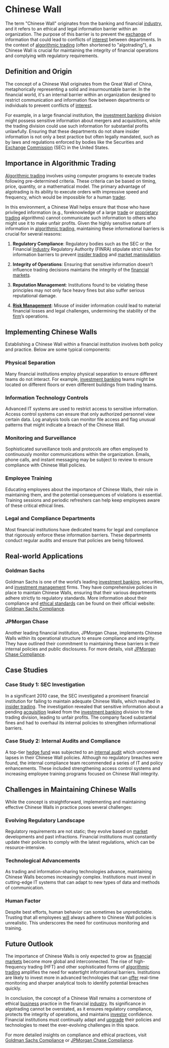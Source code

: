 # Chinese Wall

The term "Chinese Wall" originates from the banking and financial [industry](../i/industry.md), and it refers to an ethical and legal information barrier within an organization. The purpose of this barrier is to prevent the [exchange](../e/exchange.md) of information that could lead to conflicts of [interest](../i/interest.md) between departments. In the context of [algorithmic trading](../a/accountability.md) (often shortened to "algotrading"), a Chinese Wall is crucial for maintaining the integrity of financial operations and complying with regulatory requirements.

## Definition and Origin

The concept of a Chinese Wall originates from the Great Wall of China, metaphorically representing a solid and insurmountable barrier. In the financial world, it's an internal barrier within an organization designed to restrict communication and information flow between departments or individuals to prevent conflicts of [interest](../i/interest.md).

For example, in a large financial institution, the [investment banking](../i/investment_banking.md) division might possess sensitive information about mergers and acquisitions, while the trading division could use such information for substantial profits unlawfully. Ensuring that these departments do not share insider information is not only a best practice but often legally mandated, such as by laws and regulations enforced by bodies like the Securities and [Exchange](../e/exchange.md) [Commission](../c/commission.md) (SEC) in the United States.

## Importance in Algorithmic Trading

[Algorithmic trading](../a/accountability.md) involves using computer programs to execute trades following pre-determined criteria. These criteria can be based on timing, price, quantity, or a mathematical model. The primary advantage of algotrading is its ability to execute orders with impressive speed and frequency, which would be impossible for a human [trader](../t/trader.md).

In this environment, a Chinese Wall helps ensure that those who have privileged information (e.g., foreknowledge of a large [trade](../t/trade.md) or [proprietary trading](../p/proprietary_trading.md) algorithms) cannot communicate such information to others who might use it to make unfair profits. Given the highly sensitive nature of information in [algorithmic trading](../a/accountability.md), maintaining these informational barriers is crucial for several reasons:

1. **Regulatory Compliance**: Regulatory bodies such as the SEC or the Financial [Industry](../i/industry.md) Regulatory Authority (FINRA) stipulate strict rules for information barriers to prevent [insider trading](../i/insider.md) and [market manipulation](../m/market_manipulation.md).

2. **Integrity of Operations**: Ensuring that sensitive information doesn’t influence trading decisions maintains the integrity of the [financial markets](../f/financial_market.md).

3. **Reputation Management**: Institutions found to be violating these principles may not only face heavy fines but also suffer serious reputational damage.

4. **[Risk Management](../r/risk_management.md)**: Misuse of insider information could lead to material financial losses and legal challenges, undermining the stability of the [firm](../f/firm.md)’s operations.

## Implementing Chinese Walls

Establishing a Chinese Wall within a financial institution involves both policy and practice. Below are some typical components:

### Physical Separation

Many financial institutions employ physical separation to ensure different teams do not interact. For example, [investment banking](../i/investment_banking.md) teams might be located on different floors or even different buildings from trading teams.

### Information Technology Controls

Advanced IT systems are used to restrict access to sensitive information. Access control systems can ensure that only authorized personnel view certain data. Log analysis tools can monitor file access and flag unusual patterns that might indicate a breach of the Chinese Wall.

### Monitoring and Surveillance

Sophisticated surveillance tools and protocols are often employed to continuously monitor communications within the organization. Emails, phone calls, and instant messaging may be subject to review to ensure compliance with Chinese Wall policies.

### Employee Training

Educating employees about the importance of Chinese Walls, their role in maintaining them, and the potential consequences of violations is essential. Training sessions and periodic refreshers can help keep employees aware of these critical ethical lines.

### Legal and Compliance Departments

Most financial institutions have dedicated teams for legal and compliance that rigorously enforce these information barriers. These departments conduct regular audits and ensure that policies are being followed.

## Real-world Applications

### Goldman Sachs

Goldman Sachs is one of the world’s leading [investment banking](../i/investment_banking.md), securities, and [investment management](../i/investment_management.md) firms. They have comprehensive policies in place to maintain Chinese Walls, ensuring that their various departments adhere strictly to regulatory standards. More information about their compliance and [ethical standards](../e/ethical_standards_in_trading.md) can be found on their official website: [Goldman Sachs Compliance](https://www.goldmansachs.com).

### JPMorgan Chase

Another leading financial institution, JPMorgan Chase, implements Chinese Walls within its operational structure to ensure compliance and integrity. They have outlined their commitment to maintaining these barriers in their internal policies and public disclosures. For more details, visit [JPMorgan Chase Compliance](https://www.jpmorganchase.com).

## Case Studies

### Case Study 1: SEC Investigation

In a significant 2010 case, the SEC investigated a prominent financial institution for failing to maintain adequate Chinese Walls, which resulted in [insider trading](../i/insider.md). The investigation revealed that sensitive information about a pending [acquisition](../a/acquisition.md) leaked from the [investment banking](../i/investment_banking.md) division to the trading division, leading to unfair profits. The company faced substantial fines and had to overhaul its internal policies to strengthen informational barriers.

### Case Study 2: Internal Audits and Compliance

A top-tier [hedge fund](../h/hedge_fund.md) was subjected to an [internal audit](../i/internal_audit.md) which uncovered lapses in their Chinese Wall policies. Although no regulatory breaches were found, the internal compliance team recommended a series of IT and policy enhancements. These included strengthening access control systems and increasing employee training programs focused on Chinese Wall integrity.

## Challenges in Maintaining Chinese Walls

While the concept is straightforward, implementing and maintaining effective Chinese Walls in practice poses several challenges:

### Evolving Regulatory Landscape

Regulatory requirements are not static; they evolve based on [market](../m/market.md) developments and past infractions. Financial institutions must constantly update their policies to comply with the latest regulations, which can be resource-intensive.

### Technological Advancements

As trading and information-sharing technologies advance, maintaining Chinese Walls becomes increasingly complex. Institutions must invest in cutting-edge IT systems that can adapt to new types of data and methods of communication.

### Human Factor

Despite best efforts, human behavior can sometimes be unpredictable. Trusting that all employees [will](../w/will.md) always adhere to Chinese Wall policies is unrealistic. This underscores the need for continuous monitoring and training.

## Future Outlook

The importance of Chinese Walls is only expected to grow as [financial markets](../f/financial_market.md) become more global and interconnected. The rise of high-frequency trading (HFT) and other sophisticated forms of [algorithmic trading](../a/accountability.md) amplifies the need for watertight informational barriers. Institutions are likely to invest more in advanced technologies that can [offer](../o/offer.md) real-time monitoring and sharper analytical tools to identify potential breaches quickly.

In conclusion, the concept of a Chinese Wall remains a cornerstone of ethical [business](../b/business.md) practice in the financial [industry](../i/industry.md). Its significance in algotrading cannot be overstated, as it ensures regulatory compliance, protects the integrity of operations, and maintains [investor](../i/investor.md) confidence. Financial institutions must continually adapt and [upgrade](../u/upgrade.md) their policies and technologies to meet the ever-evolving challenges in this space.

For more detailed insights on compliance and ethical practices, visit [Goldman Sachs Compliance](https://www.goldmansachs.com) or [JPMorgan Chase Compliance](https://www.jpmorganchase.com).